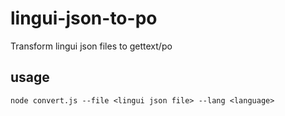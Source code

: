 # lingui-json-to-po
Transform lingui json files to gettext/po


## usage

```node convert.js --file <lingui json file> --lang <language>```

